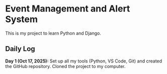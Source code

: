 
# Event Management and Alert System

This is my project to learn Python and Django.

## Daily Log
**Day 1 (Oct 17, 2025):** Set up all my tools (Python, VS Code, Git) and created the GitHub repository. Cloned the project to my computer.